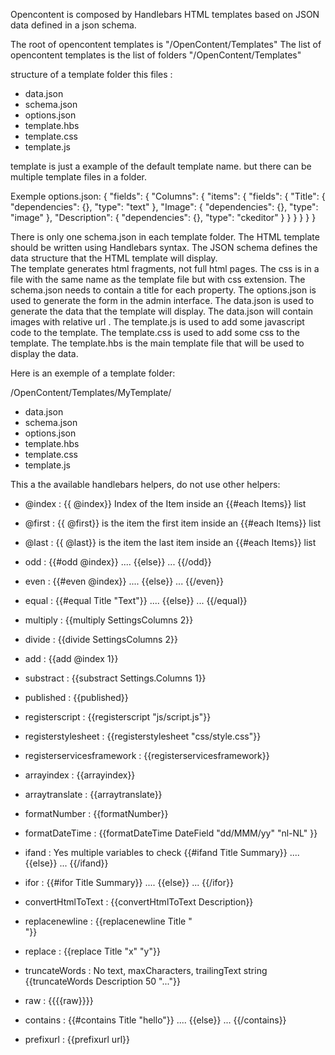 ﻿Opencontent is composed by Handlebars HTML templates based on JSON data defined in a json schema.

The root of opencontent templates is "/OpenContent/Templates"
The list of opencontent templates is the list of folders "/OpenContent/Templates"

structure of a template folder this files :
- data.json
- schema.json
- options.json
- template.hbs
- template.css
- template.js

template is just a example of the default template name.
but there can be multiple template files in a folder.

Exemple options.json:
{
  "fields": {
    "Columns": {
      "items": {
        "fields": {
          "Title": {
            "dependencies": {},
            "type": "text"
          },
          "Image": {
            "dependencies": {},
            "type": "image"
          },
          "Description": {
            "dependencies": {},
            "type": "ckeditor"
          }
        }
      }
    }
  }
}

There is only one schema.json in each template folder.
The HTML template should be written using Handlebars syntax.
The JSON schema defines the data structure that the HTML template will display.   
The template generates html fragments, not full html pages.
The css is in a file with the same name as the template file but with css extension.
The schema.json needs to contain a title for each property.
The options.json is used to generate the form in the admin interface.
The data.json is used to generate the data that the template will display.
The data.json will contain images with relative url .
The template.js is used to add some javascript code to the template.
The template.css is used to add some css to the template.
The template.hbs is the main template file that will be used to display the data.

Here is an exemple of a template folder:

/OpenContent/Templates/MyTemplate/
  - data.json
  - schema.json
  - options.json
  - template.hbs
  - template.css
  - template.js 

  This a the available handlebars helpers, do not use other helpers:

-  @index :   {{ @index}} Index of the Item inside an {{#each Items}} list
-  @first :   {{ @first}} is the item the first item inside an {{#each Items}} list
-  @last :   {{ @last}} is the item the last item inside an {{#each Items}} list

- odd :		{{#odd @index}} .... {{else}} ... {{/odd}}
- even :		{{#even @index}} .... {{else}} ... {{/even}}
- equal :		{{#equal Title "Text"}} .... {{else}} ... {{/equal}}
- multiply :		{{multiply SettingsColumns 2}}
- divide :		{{divide SettingsColumns 2}}
- add :		{{add @index 1}}
- substract :		{{substract Settings.Columns 1}}
- published :		{{published}}
- registerscript :		{{registerscript "js/script.js"}}
- registerstylesheet :		{{registerstylesheet "css/style.css"}}
- registerservicesframework :		{{registerservicesframework}}
- arrayindex :		{{arrayindex}}
- arraytranslate :		{{arraytranslate}}
- formatNumber :		{{formatNumber}}
- formatDateTime :		{{formatDateTime DateField "dd/MMM/yy" "nl-NL" }}
- ifand :	Yes	multiple variables to check		{{#ifand Title Summary}} .... {{else}} ... {{/ifand}}
- ifor :		{{#ifor Title Summary}} .... {{else}} ... {{/ifor}}
- convertHtmlToText :		{{convertHtmlToText Description}}
- replacenewline :		{{replacenewline Title "<br>"}}
- replace :		{{replace Title "x" "y"}}
- truncateWords :	No	text, maxCharacters, trailingText	string	{{truncateWords Description 50 "..."}}
- raw :		{{{{raw}}}}
- contains :		{{#contains Title "hello"}} .... {{else}} ... {{/contains}}
- prefixurl :		{{prefixurl url}}
